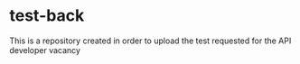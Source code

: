 # test-back
This is a repository created in order to upload the test requested for the API developer vacancy
